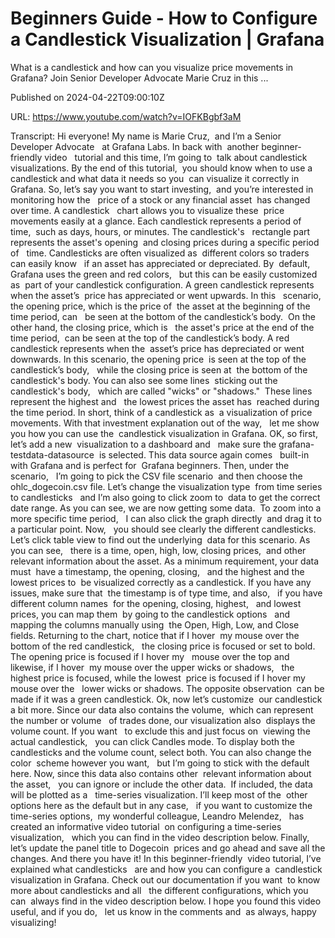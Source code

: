 # Beginners Guide - How to Configure a Candlestick Visualization | Grafana

What is a candlestick and how can you visualize price movements in Grafana? Join Senior Developer Advocate Marie Cruz in this ...

Published on 2024-04-22T09:00:10Z

URL: https://www.youtube.com/watch?v=IOFKBgbf3aM

Transcript: Hi everyone! My name is Marie Cruz, 
and I’m a Senior Developer Advocate   at Grafana Labs. In back with 
another beginner-friendly video   tutorial and this time, I’m going to 
talk about candlestick visualizations. By the end of this tutorial, 
you should know when to use a   candlestick and what data it needs so you 
can visualize it correctly in Grafana. So, let’s say you want to start investing, 
and you’re interested in monitoring how the   price of a stock or any financial asset 
has changed over time. A candlestick   chart allows you to visualize these 
price movements easily at a glance. Each candlestick represents a period of time, 
such as days, hours, or minutes. The candlestick's   rectangle part represents the asset's opening 
and closing prices during a specific period of   time. Candlesticks are often visualized as 
different colors so traders can easily know   if an asset has appreciated or depreciated. By 
default, Grafana uses the green and red colors,   but this can be easily customized as 
part of your candlestick configuration. A green candlestick represents when the asset’s 
price has appreciated or went upwards. In this   scenario, the opening price, which is the price of 
the asset at the beginning of the time period, can   be seen at the bottom of the candlestick’s body. 
On the other hand, the closing price, which is   the asset's price at the end of the time period, 
can be seen at the top of the candlestick’s body. A red candlestick represents when the 
asset’s price has depreciated or went   downwards. In this scenario, the opening price 
is seen at the top of the candlestick’s body,   while the closing price is seen at 
the bottom of the candlestick's body. You can also see some lines 
sticking out the candlestick's body,   which are called "wicks" or "shadows." 
These lines represent the highest and   the lowest prices the asset has 
reached during the time period. In short, think of a candlestick as 
a visualization of price movements. With that investment explanation out of the way,   let me show you how you can use the 
candlestick visualization in Grafana. OK, so first, let’s add a new 
visualization to a dashboard and   make sure the grafana-testdata-datasource 
is selected. This data source again comes   built-in with Grafana and is perfect for 
Grafana beginners. Then, under the scenario,   I’m going to pick the CSV file scenario 
and then choose the ohlc_dogecoin.csv file. Let’s change the visualization type 
from time series to candlesticks   and I’m also going to click zoom to 
data to get the correct date range. As you can see, we are now getting some data. 
To zoom into a more specific time period,   I can also click the graph directly 
and drag it to a particular point. Now,   you should see clearly the different candlesticks. Let’s click table view to find out the underlying 
data for this scenario. As you can see,   there is a time, open, high, low, closing prices, 
and other relevant information about the asset. As a minimum requirement, your data must 
have a timestamp, the opening, closing,   and the highest and the lowest prices to 
be visualized correctly as a candlestick. If you have any issues, make sure that 
the timestamp is of type time, and also,   if you have different column names 
for the opening, closing, highest,   and lowest prices, you can map them 
by going to the candlestick options   and mapping the columns manually using 
the Open, High, Low, and Close fields. Returning to the chart, notice that if I hover 
my mouse over the bottom of the red candlestick,   the closing price is focused or set to bold. 
The opening price is focused if I hover my   mouse over the top and likewise, if I hover 
my mouse over the upper wicks or shadows,   the highest price is focused, while the lowest 
price is focused if I hover my mouse over the   lower wicks or shadows. The opposite observation 
can be made if it was a green candlestick. Ok, now let’s customize 
our candlestick a bit more. Since our data also contains the volume, 
which can represent the number or volume   of trades done, our visualization also 
displays the volume count. If you want   to exclude this and just focus on 
viewing the actual candlestick,   you can click Candles mode. To display both the 
candlesticks and the volume count, select both. You can also change the color 
scheme however you want,   but I’m going to stick with the default here. Now, since this data also contains other 
relevant information about the asset,   you can ignore or include the other data. 
If included, the data will be plotted as a   time-series visualization. I’ll keep most of the 
other options here as the default but in any case,   if you want to customize the time-series options, 
my wonderful colleague, Leandro Melendez,   has created an informative video tutorial 
on configuring a time-series visualization,   which you can find in the video description below. Finally, let’s update the panel title to Dogecoin 
prices and go ahead and save all the changes. And there you have it! In this beginner-friendly 
video tutorial, I’ve explained what candlesticks   are and how you can configure a 
candlestick visualization in Grafana. Check out our documentation if you want 
to know more about candlesticks and all   the different configurations, which you can 
always find in the video description below. I hope you found this video useful, and if you do,   let us know in the comments and 
as always, happy visualizing!


